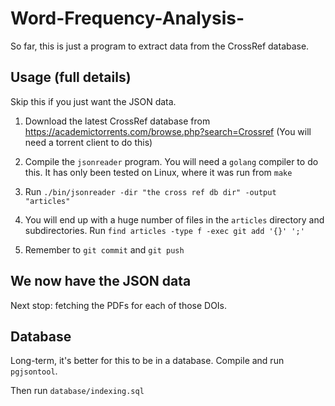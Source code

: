 # Word-Frequency-Analysis-

So far, this is just a program to extract data from the CrossRef database.


## Usage (full details)

Skip this if you just want the JSON data.

1. Download the latest CrossRef database from https://academictorrents.com/browse.php?search=Crossref
(You will need a torrent client to do this)

2. Compile the `jsonreader` program. You will need a `golang` compiler to do this. It has only
been tested on Linux, where it was run from `make`

3. Run `./bin/jsonreader -dir "the cross ref db dir" -output "articles"`

4. You will end up with a huge number of files in the `articles` directory and subdirectories.
Run `find articles -type f -exec git add '{}' ';'`

5. Remember to `git commit` and `git push`

## We now have the JSON data

Next stop: fetching the PDFs for each of those DOIs.


## Database

Long-term, it's better for this to be in a database. Compile and run `pgjsontool`.

Then run `database/indexing.sql` 
